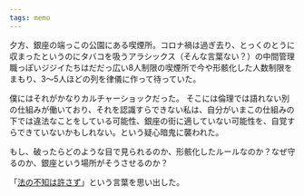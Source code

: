```yaml
---
tags: memo
---
```


夕方、銀座の端っこの公園にある喫煙所。コロナ禍は過ぎ去り、とっくのとうに収まったというのにタバコを吸うアラシックス（そんな言葉ない？）の中間管理職っぽいジジイたちはだだっ広い8人制限の喫煙所で今や形骸化した人数制限をまもり、3～5人ほどの列を律儀に作って待っていた。

僕にはそれがかなりカルチャーショックだった。
そこには倫理では語れない別の仕組みが働いており、それを認識すらできない私は、自分がいまこの仕組みの下では違法なことをしている可能性、銀座の街に適していない可能性を、自覚すらできていないかもしれない。という疑心暗鬼に襲われた。

もし、破ったらどのような目で見られるのか、形骸化したルールなのか？なぜ守るのか、銀座という場所がそうさせるのか？

「[法の不知は許さず](http://cyberlaw.la.coocan.jp/Documents/ignorantia_juris_neminem_excusat.pdf)」という言葉を思い出した。